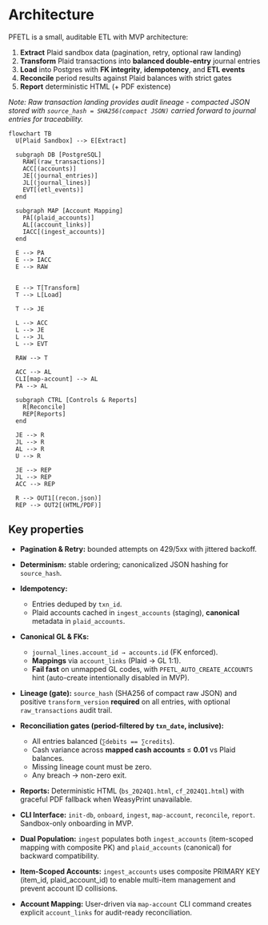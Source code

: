 # Architecture

PFETL is a small, auditable ETL with MVP architecture:

1. **Extract** Plaid sandbox data (pagination, retry, optional raw landing)
2. **Transform** Plaid transactions into **balanced double-entry** journal entries
3. **Load** into Postgres with **FK integrity**, **idempotency**, and **ETL events**
4. **Reconcile** period results against Plaid balances with strict gates
5. **Report** deterministic HTML (+ PDF existence)

*Note: Raw transaction landing provides audit lineage - compacted JSON stored with `source_hash = SHA256(compact JSON)` carried forward to journal entries for traceability.*

```mermaid
flowchart TB
  U[Plaid Sandbox] --> E[Extract]

  subgraph DB [PostgreSQL]
    RAW[(raw_transactions)]
    ACC[(accounts)]
    JE[(journal_entries)]
    JL[(journal_lines)]
    EVT[(etl_events)]
  end
  
  subgraph MAP [Account Mapping]
    PA[(plaid_accounts)]
    AL[(account_links)]
    IACC[(ingest_accounts)]
  end
  
  E --> PA
  E --> IACC
  E --> RAW


  E --> T[Transform] 
  T --> L[Load]
  
  T --> JE

  L --> ACC
  L --> JE
  L --> JL
  L --> EVT
  
  RAW --> T
  
  ACC --> AL
  CLI[map-account] --> AL
  PA --> AL
  
  subgraph CTRL [Controls & Reports]
    R[Reconcile]
    REP[Reports]
  end
  
  JE --> R
  JL --> R
  AL --> R
  U --> R
  
  JE --> REP
  JL --> REP
  ACC --> REP
  
  R --> OUT1[(recon.json)]
  REP --> OUT2[(HTML/PDF)]
```

## Key properties

* **Pagination & Retry:** bounded attempts on 429/5xx with jittered backoff.
* **Determinism:** stable ordering; canonicalized JSON hashing for `source_hash`.
* **Idempotency:**

  * Entries deduped by `txn_id`.
  * Plaid accounts cached in `ingest_accounts` (staging), **canonical** metadata in `plaid_accounts`.
* **Canonical GL & FKs:**

  * `journal_lines.account_id → accounts.id` (FK enforced).
  * **Mappings** via `account_links` (Plaid → GL 1:1).
  * **Fail fast** on unmapped GL codes, with `PFETL_AUTO_CREATE_ACCOUNTS` hint (auto-create intentionally disabled in MVP).
* **Lineage (gate):** `source_hash` (SHA256 of compact raw JSON) and positive `transform_version` **required** on all entries, with optional `raw_transactions` audit trail.
* **Reconciliation gates (period-filtered by `txn_date`, inclusive):**

  * All entries balanced (`∑debits == ∑credits`).
  * Cash variance across **mapped cash accounts** ≤ **0.01** vs Plaid balances.
  * Missing lineage count must be zero.
  * Any breach → non-zero exit.
* **Reports:** Deterministic HTML (`bs_2024Q1.html`, `cf_2024Q1.html`) with graceful PDF fallback when WeasyPrint unavailable.
* **CLI Interface:** `init-db`, `onboard`, `ingest`, `map-account`, `reconcile`, `report`. Sandbox-only onboarding in MVP.
* **Dual Population:** `ingest` populates both `ingest_accounts` (item-scoped mapping with composite PK) and `plaid_accounts` (canonical) for backward compatibility.
* **Item-Scoped Accounts:** `ingest_accounts` uses composite PRIMARY KEY (item_id, plaid_account_id) to enable multi-item management and prevent account ID collisions.
* **Account Mapping:** User-driven via `map-account` CLI command creates explicit `account_links` for audit-ready reconciliation.
